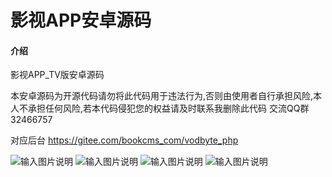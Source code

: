 # 影视APP安卓源码

#### 介绍
影视APP_TV版安卓源码


本安卓源码为开源代码请勿将此代码用于违法行为,否则由使用者自行承担风险,本人不承担任何风险,若本代码侵犯您的权益请及时联系我删除此代码
交流QQ群 32466757


对应后台
https://gitee.com/bookcms_com/vodbyte_php

![输入图片说明](https://img13.360buyimg.com/ddimg/jfs/t1/181321/19/16364/306312/60ff9c17Ebbdfb102/2e73e7cc8451ee58.jpg)
![输入图片说明](https://img10.360buyimg.com/ddimg/jfs/t1/198189/17/31/431667/60ff9c1dE2298dc5e/0ff251abdd5c6505.jpg)
![输入图片说明](https://img12.360buyimg.com/ddimg/jfs/t1/179110/10/16130/355134/60ff9c1aE8bacb8cc/311257f26c2da598.jpg)
![输入图片说明](https://img14.360buyimg.com/ddimg/jfs/t1/186503/24/15208/88003/60ff9c17E86654aa2/ba68c033059637a6.jpg)